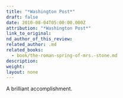 ```yaml
---
title: "*Washington Post*"
draft: false
date: 2010-08-04T05:00:00.000Z
attribution: "*Washington Post*"
link_to_original:
nd_author_of_this_review:
related_author: .md
related_books:
  - book/the-roman-spring-of-mrs.-stone.md
description:
weight:
layout: none
---
```

A brilliant accomplishment.

